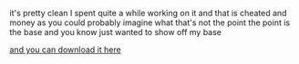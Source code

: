 it's pretty clean I spent quite a while working on it and that is cheated and money as you could probably imagine what that's not the point the point is the base and you know just wanted to show off my base




[and you can download it here](https://github.com/thedoctorisCool/VOTV-base/releases/tag/sav)
